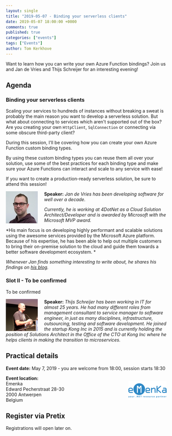 ```yaml
---
layout: single
title: "2019-05-07 - Binding your serverless clients"
date: 2019-05-07 18:00:00 +0000
comments: true
published: true
categories: ["events"]
tags: ["Events"]
author: Tom Kerkhove
---
```


Want to learn how you can write your own Azure Function bindings? Join us and Jan de Vries and Thijs Schreijer for an interesting evening!

## Agenda

### Binding your serverless clients

Scaling your services to hundreds of instances without breaking a sweat is probably the main reason you want to develop a serverless solution. But what about connecting to services which aren't supported out of the box? Are you creating your own `HttpClient`, `SqlConnection` or connecting via some obscure third-party client?  

During this session, I'll be covering how you can create your own Azure Function custom binding types.

By using these custom binding types you can reuse them all over your solution, use some of the best practices for each binding type and make sure your Azure Functions can interact and scale to any service with ease!

If you want to create a production-ready serverless solution, be sure to attend this session!

<img src="/assets/media/speakers/jan-de-vries.jpg" alt="Jan de Vries" align="left" height="100" width="100" style="margin-right: 20px;">**Speaker:** *Jan de Vries has been developing software for well over a decade.*

*Currently, he is working at 4DotNet as a Cloud Solution Architect/Developer and is awarded by Microsoft with the Microsoft MVP award.*

*His main focus is on developing highly performant and scalable solutions using the awesome services provided by the Microsoft Azure platform. Because of his expertise, he has been able to help out multiple customers to bring their on-premise solution to the cloud and guide them towards a better software development ecosystem. *

*Whenever Jan finds something interesting to write about, he shares his findings on [his blog](https://jan-v.nl).*

### Slot II - To be confirmed

To be confirmed

<img src="/assets/media/speakers/thijs-schreijer.png" alt="Jan de Vries" align="left" height="100" width="100" style="margin-right: 20px;">**Speaker:** *Thijs Schreijer has been working in IT for almost 25 years. He had many different roles from management consultant to service manager to software engineer, in just as many disciplines, infrastructure, outsourcing, testing and software development. He joined the startup Kong Inc in 2015 and is currently holding the position of Solutions Architect in the Office of the CTO at Kong Inc where he helps clients in making the transition to microservices.*

## Practical details

**Event date:** May 7, 2019 - you are welcome from 18:00, session starts 18:30

**Event location:**<br />
<img width="120" height="60" align="right" alt="" src="/assets/media/sponsors/logo-emenka.png">Emenka<br />
Edward Pecherstraat 28-30<br />
2000 Antwerpen<br />
Belgium

## Register via Pretix

Registrations will open later on.
